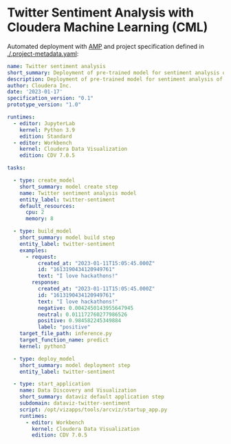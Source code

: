 # Twitter Sentiment Analysis with Cloudera Machine Learning (CML)

Automated deployment with [AMP](https://docs.cloudera.com/machine-learning/cloud/applied-ml-prototypes/topics/ml-amp-project-spec.html) and project specification defined in [./.project-metadata.yaml](./.project-metadata.yaml):

```yml
name: Twitter sentiment analysis
short_summary: Deployment of pre-trained model for sentiment analysis of Tweets.
description: Deployment of pre-trained model for sentiment analysis of Tweets.
author: Cloudera Inc.
date: '2023-01-17'
specification_version: "0.1"
prototype_version: "1.0"

runtimes:
  - editor: JupyterLab
    kernel: Python 3.9
    edition: Standard
  - editor: Workbench
    kernel: Cloudera Data Visualization
    edition: CDV 7.0.5

tasks:

  - type: create_model
    short_summary: model create step
    name: Twitter sentiment analysis model
    entity_label: twitter-sentiment
    default_resources:
      cpu: 2
      memory: 8

  - type: build_model
    short_summary: model build step
    entity_label: twitter-sentiment
    examples:
      - request:
          created_at: "2023-01-11T15:05:45.000Z"
          id: "1613190434120949761"
          text: "I love hackathons!"
        response: 
          created_at: "2023-01-11T15:05:45.000Z"
          id: "1613190434120949761"
          text: "I love hackathons!"
          negative: 0.0042450143955647945
          neutral: 0.011172760277986526
          positive: 0.984582245349884
          label: "positive"
    target_file_path: inference.py
    target_function_name: predict
    kernel: python3

  - type: deploy_model
    short_summary: model deployment step
    entity_label: twitter-sentiment

  - type: start_application
    name: Data Discovery and Visualization
    short_summary: dataviz default application step
    subdomain: dataviz-twitter-sentiment
    script: /opt/vizapps/tools/arcviz/startup_app.py
    runtimes:
      - editor: Workbench
        kernel: Cloudera Data Visualization
        edition: CDV 7.0.5
```
